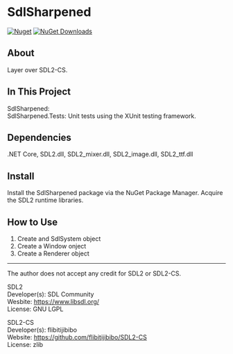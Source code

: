 # SdlSharpened
[![Nuget](https://img.shields.io/nuget/v/SdlSharpened)](https://www.nuget.org/packages/SdlSharpened/)
[![NuGet Downloads](https://img.shields.io/nuget/dt/SdlSharpened.svg)](https://www.nuget.org/packages/SdlSharpened/)

About
---
Layer over SDL2-CS.

In This Project
---
SdlSharpened: \
SdlSharpened.Tests: Unit tests using the XUnit testing framework.

Dependencies
---
.NET Core, SDL2.dll, SDL2_mixer.dll, SDL2_image.dll, SDL2_ttf.dll

Install
---
Install the SdlSharpened package via the NuGet Package Manager.
Acquire the SDL2 runtime libraries.

How to Use
---
1. Create and SdlSystem object
2. Create a Window onject
3. Create a Renderer object

---
The author does not accept any credit for SDL2 or SDL2-CS.

SDL2 \
Developer(s): SDL Community \
Wesbite: https://www.libsdl.org/ \
License: GNU LGPL

SDL2-CS \
Developer(s): flibitijibibo \
Website: https://github.com/flibitijibibo/SDL2-CS \
License: zlib
